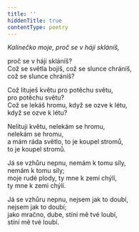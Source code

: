```yaml
---
title: ''
hiddenTitle: true
contentType: poetry
---
```


<section>

_Kalinečko moje, proč se v háji skláníš,_

proč se v háji skláníš?  
Což se světla bojíš, což se slunce chráníš,  
což se slunce chráníš?

</section>

<section>

Což lituješ květu pro potěchu světu,  
pro potěchu světu?  
Což se lekáš hromu, když se ozve k létu,  
když se ozve k létu?

</section>

<section>

Nelituji květu, nelekám se hromu,  
nelekám se hromu,  
a mám ráda světlo, to je koupel stromů,  
to je koupel stromů.

</section>

<section>

Já se vzhůru nepnu, nemám k tomu síly,  
nemám k tomu síly;  
moje rudé plody, ty mne k zemí chýlí,  
ty mne k zemi chýlí.

</section>

<section>

Já se vzhůru nepnu, nejsem jak to doubí,  
nejsem jak to doubí;  
jako mračno, dube, stíní mě tvé loubí,  
stíní mě tvé loubí.

</section>
